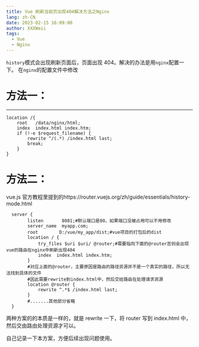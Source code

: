 ```yaml
---
title: Vue 刷新当前页出现404解决方法之Nginx
lang: zh-CN
date: 2023-02-15 16:09:00
author: XXXWeii
tags:
  - Vue
  - Nginx
---
```


`history`模式会出现刷新页面后，页面出现 404。解决的办法是用`nginx`配置一下。
在`nginx`的配置文件中修改

# 方法一：

---

```
location /{
    root   /data/nginx/html;
    index  index.html index.htm;
    if (!-e $request_filename) {
        rewrite ^/(.*) /index.html last;
        break;
    }
}
```

# 方法二：

vue.js 官方教程里提到的https://router.vuejs.org/zh/guide/essentials/history-mode.html

```
  server {
        listen       8081;#默认端口是80，如果端口没被占用可以不用修改
        server_name  myapp.com;
        root        D:/vue/my_app/dist;#vue项目的打包后的dist
        location / {
            try_files $uri $uri/ @router;#需要指向下面的@router否则会出现vue的路由在nginx中刷新出现404
            index  index.html index.htm;
        }
        #对应上面的@router，主要原因是路由的路径资源并不是一个真实的路径，所以无法找到具体的文件
        #因此需要rewrite到index.html中，然后交给路由在处理请求资源
        location @router {
            rewrite ^.*$ /index.html last;
        }
        #.......其他部分省略
  }
```

两种方案的的本质是一样的，就是 rewrite 一下，将 router 写到 index.html 中，然后交由路由处理资源才可以。

自己记录一下本方案，方便后续出现问题使用。

